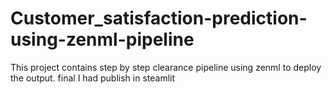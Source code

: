 # Customer_satisfaction-prediction-using-zenml-pipeline
This project contains step by step clearance pipeline using zenml to deploy the output. final I had publish in steamlit 

